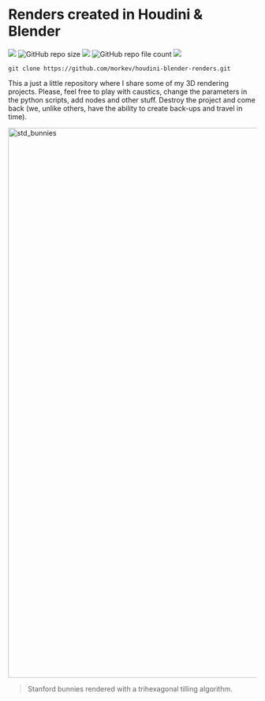 # Renders created in Houdini & Blender

![](https://img.shields.io/snyk/vulnerabilities/npm/@babel/core?logo=python&logoColor=green)
<img alt="GitHub repo size" src="https://img.shields.io/github/repo-size/morkev/houdini-blender-renders">
![](https://img.shields.io/badge/fun-true-blueviolet)
<img alt="GitHub repo file count" src="https://img.shields.io/github/directory-file-count/morkev/houdini-blender-renders">
![](https://img.shields.io/appveyor/build/gruntjs/grunt)

`git clone https://github.com/morkev/houdini-blender-renders.git`

This a just a little repository where I share some of my 3D rendering projects. Please, feel free to play with caustics, change the parameters in the python scripts, add nodes and other stuff. Destroy the project and come back (we, unlike others, have the ability to create back-ups and travel in time).

<img width="1116" alt="std_bunnies" src="https://user-images.githubusercontent.com/83437383/149600775-a79c825b-def3-45b4-811b-92e13a6a0da9.png">

> Stanford bunnies rendered with a trihexagonal tilling algorithm.
